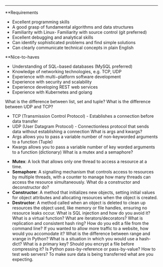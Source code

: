 ***
**Requirements  
- Excellent programming skills
- A good grasp of fundamental algorithms and data structures
- Familiarity with Linux- Familiarity with source control (git preferred)
- Excellent debugging and analytical skills
- Can identify sophisticated problems and find simple solutions
- Can clearly communicate technical concepts in plain English  

**Nice-to-haves  
- Understanding of SQL−based databases (MySQL preferred)
- Knowledge of networking technologies, e.g. TCP, UDP
- Experience with multi−platform software development
- Experience with security and scalability
- Experience developing REST web services
- Experience with Kubernetes and golang

What is the difference between list, set and tuple?
What is the difference between UDP and TCP?
* TCP (Transmission Control Protocol) - Establishes a connection before data transfer
* UDP (User Datagram Protocol) - Connectionless protocol that sends data without establishing a connection
What is args and kwargs?
* Args allows you to pass a variable number of non-keyworded arguments to a function (Tuple)
* Kwargs allows you to pass a variable number of key worded arguments to a function (dictionary)
What is a mutex and a semaphore?
- **Mutex**: A lock that allows only one thread to access a resource at a time.
- **Semaphore**: A signalling mechanism that controls access to resources by multiple threads, with a counter to manage how many threads can access the resource simultaneously.
What do a constructor and deconstructor do?
- **Constructor**: A method that initializes new objects, setting initial values for object attributes and allocating resources when the object is created.
- **Destructor**: A method called when an object is deleted to clean up resources the object used, like memory or file handles, ensuring no resource leaks occur.
What is SQL injection and how do you avoid it?
What is a virtual function?
What are iterators/decorators?
What is replication and consistent hash ring?
How do you edit a file from the command line?
If you wanted to allow more traffic to a website, how would you accomodate it?
What is the difference between range and xrange in Python?
What is a situation in which you would use a hash-dict?
What is a primary key?
Should you encrypt a file before compressing it?
Is Python pass-by-reference or pass-by-value?
How to test web servers?
To make sure data is being transferred what are you expecting.

